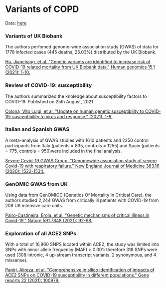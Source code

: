 # Variants of COPD

Data: [here](https://docs.google.com/spreadsheets/d/11lRITetO_cjEQw4ARe8YGcbXWKshZH8JIus1PcNBvBA/edit#gid=0)

### Variants of UK Biobank

The authors perfomed  genome-wide association study (GWAS) of data for 1778 infected cases (445 deaths, 25.03%) distributed by the UK Biobank.

[Hu, Jianchang, et al. "Genetic variants are identified to increase risk of COVID-19 related mortality from UK Biobank data." Human genomics 15.1 (2021): 1-10.](https://link.springer.com/article/10.1186/s40246-021-00306-7)

### Review of COVID-19: susceptibility

The authors summarized the knoledge about susceptibility factors to COVID-19. Published on 25th August, 2021

[Colona, Vito Luigi, et al. "Update on human genetic susceptibility to COVID-19: susceptibility to virus and response." (2021): 1-8.](https://humgenomics.biomedcentral.com/articles/10.1186/s40246-021-00356-x)

### Italian and Spanish GWAS

A meta-analysis of GWAS studies with 1610 patients and 2250 control participants from Italy (patients = 835, controls = 1255) and Spain (patients = 775, controls = 950)were included in the final analysis.


[Severe Covid-19 GWAS Group. "Genomewide association study of severe Covid-19 with respiratory failure." New England Journal of Medicine 383.16 (2020): 1522-1534.](https://www.nejm.org/doi/full/10.1056/NEJMoa2020283)

### GenOMIC GWAS from UK

Using data from GenOMICC (Genetics Of Mortality In Critical Care), the authors studied 2,244 GWAS from critically ill patients with COVID-19 from 208 UK intensive care units.

[Pairo-Castineira, Erola, et al. "Genetic mechanisms of critical illness in Covid-19." Nature 591.7848 (2021): 92-98.](https://www.nature.com/articles/s41586-020-03065-y)

### Exploration of all ACE2 SNPs

With a total of 16,860 SNPS located within ACE2, the study was limited into SNPs with minor allele frequency (MAF) > 0.001: therefore 318 SNPs were used (308 intronic, 4 up-stream transcript variants, 2 synonymous, and 4 missense). 

[Paniri, Alireza, et al. "Comprehensive in silico identification of impacts of ACE2 SNPs on COVID-19 susceptibility in different populations." Gene reports 22 (2021): 100979.](https://www.sciencedirect.com/science/article/pii/S2452014420303939?casa_token=UcZ4i3sg6fUAAAAA:Y6I6eDPLS_u5z0ynBuYwS75n88PsJRzzc7JXHzf6xa1NGiwaxhUP6FtowzxUx9lFMEPi7jK9P-U)


